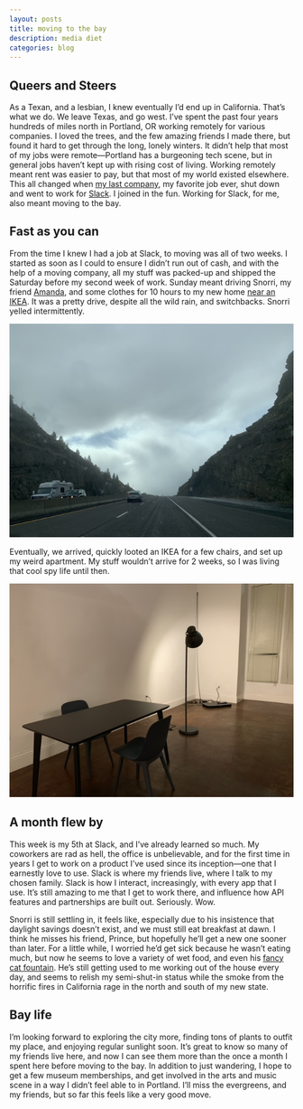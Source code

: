 ```yaml
---
layout: posts
title: moving to the bay
description: media diet
categories: blog
---
```


## Queers and Steers

As a Texan, and a lesbian, I knew eventually I’d end up in California. That’s what we do. We leave Texas, and go west. I’ve spent the past four years hundreds of miles north in Portland, OR working remotely for various companies. I loved the trees, and the few amazing friends I made there, but found it hard to get through the long, lonely winters. It didn’t help that most of my jobs were remote—Portland has a burgeoning tech scene, but in general jobs haven’t kept up with rising cost of living. Working remotely meant rent was easier to pay, but that most of my world existed elsewhere. This all changed when [my last company](https://www.turbinelabs.io), my favorite job ever, shut down and went to work for [Slack](https://slack.com). I joined in the fun. Working for Slack, for me, also meant moving to the bay.

## Fast as you can

From the time I knew I had a job at Slack, to moving was all of two weeks. I started as soon as I could to ensure I didn’t run out of cash, and with the help of a moving company, all my stuff was packed-up and shipped the Saturday before my second week of work. Sunday meant driving Snorri, my friend [Amanda](https://twitter.com/local___honey), and some clothes for 10 hours to my new home [near an IKEA](https://en.m.wikipedia.org/wiki/Emeryville,_California). It was a pretty drive, despite all the wild rain, and switchbacks. Snorri yelled intermittently.

![driving](/assets/photos/driving.jpeg)

Eventually, we arrived, quickly looted an IKEA for a few chairs, and set up my weird apartment. My stuff wouldn’t arrive for 2 weeks, so I was living that cool spy life until then.

![spy life](/assets/photos/spylife.jpeg)

## A month flew by

This week is my 5th at Slack, and I’ve already learned so much. My coworkers are rad as hell, the office is unbelievable, and for the first time in years I get to work on a product I’ve used since its inception—one that I earnestly love to use. Slack is where my friends live, where I talk to my chosen family. Slack is how I interact, increasingly, with every app that I use. It’s still amazing to me that I get to work there, and influence how API features and partnerships are built out. Seriously. Wow.

Snorri is still settling in, it feels like, especially due to his insistence that daylight savings doesn’t exist, and we must still eat breakfast at dawn. I think he misses his friend, Prince, but hopefully he’ll get a new one sooner than later. For a little while, I worried he’d get sick because he wasn’t eating much, but now he seems to love a variety of wet food, and even his [fancy cat fountain](https://www.amazon.com/dp/B0146QXOB0?tag=thewire06-20&linkCode=xm2&ascsubtag=AgEAAAAAAAAAAPcR). He’s still getting used to me working out of the house every day, and seems to relish my semi-shut-in status while the smoke from the horrific fires in California rage in the north and south of my new state.

## Bay life

I’m looking forward to exploring the city more, finding tons of plants to outfit my place, and enjoying regular sunlight soon. It’s great to know so many of my friends live here, and now I can see them more than the once a month I spent here before moving to the bay. In addition to just wandering, I hope to get a few museum memberships, and get involved in the arts and music scene in a way I didn’t feel able to in Portland. I’ll miss the evergreens, and my friends, but so far this feels like a very good move.
